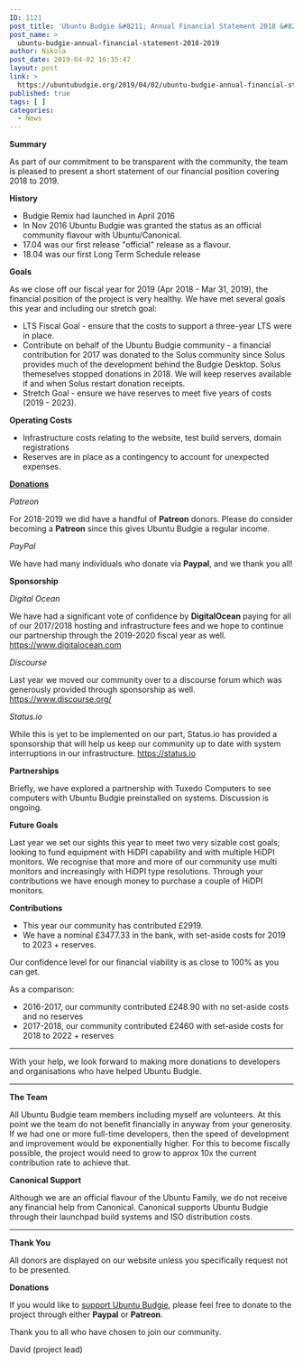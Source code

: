 ```yaml
---
ID: 1121
post_title: 'Ubuntu Budgie &#8211; Annual Financial Statement 2018 &#8211; 2019'
post_name: >
  ubuntu-budgie-annual-financial-statement-2018-2019
author: Nikola
post_date: 2019-04-02 16:35:47
layout: post
link: >
  https://ubuntubudgie.org/2019/04/02/ubuntu-budgie-annual-financial-statement-2018-2019/
published: true
tags: [ ]
categories:
  - News
---
```

<p><strong>Summary</strong></p>
<p>As part of our commitment to be transparent with the community, the team is pleased to present a short statement of our financial position covering 2018 to 2019.</p>
<!--more-->
<p><strong>History</strong></p>
<ul>
<li>Budgie Remix had launched in April 2016</li>
<li>In Nov 2016 Ubuntu Budgie was granted the status as an official community flavour with Ubuntu/Canonical. </li>
<li>17.04 was our first release &quot;official&quot; release as a flavour.</li>
<li>18.04 was our first Long Term Schedule release</li>
</ul>
<p><strong>Goals</strong></p>
<p>As we close off our fiscal year for 2019 (Apr 2018 - Mar 31, 2019), the financial position of the project is very healthy.  We have met several goals this year and including our stretch goal:</p>
<ul>
<li>LTS Fiscal Goal - ensure that the costs to support a three-year LTS were in place.</li>
<li>Contribute on behalf of the Ubuntu Budgie community - a financial contribution for 2017 was donated to the Solus community since Solus provides much of the development behind the Budgie Desktop.  Solus themeselves stopped donations in 2018.  We will keep reserves available if and when Solus restart donation receipts.</li>
<li>Stretch Goal - ensure we have reserves to meet five years of costs (2019 - 2023).</li>
</ul>
<p><strong>Operating Costs</strong></p>
<ul>
<li>Infrastructure costs relating to the website, test build servers, domain registrations</li>
<li>Reserves are in place as a contingency to account for unexpected expenses.</li>
</ul>
<p><strong><a href="https://ubuntubudgie.org/it-s-all-thanks-to-you">Donations</a></strong></p>
<p><em>Patreon</em></p>
<p>For 2018-2019 we did have a handful of <strong>Patreon</strong> donors. Please do consider becoming a <strong>Patreon</strong> since this gives Ubuntu Budgie a regular income.</p>
<p><em>PayPal</em></p>
<p>We have had many individuals who donate via <strong>Paypal</strong>, and we thank you all!</p>
<p><strong>Sponsorship</strong></p>
<p><em>Digital Ocean</em></p>
<p>We have had a significant vote of confidence by <strong>DigitalOcean</strong> paying for all of our 2017/2018 hosting and infrastructure fees and we hope to continue our partnership through the 2019-2020 fiscal year as well.
<a href="https://www.digitalocean.com">https://www.digitalocean.com</a></p>
<p><em>Discourse</em></p>
<p>Last year we moved our community over to a discourse forum which was generously provided through sponsorship as well.
<a href="https://www.discourse.org/">https://www.discourse.org/</a></p>
<p><em>Status.io</em></p>
<p>While this is yet to be implemented on our part, Status.io has provided a sponsorship that will help us keep our community up to date with system interruptions in our infrastructure.
<a href="https://status.io">https://status.io</a></p>
<p><strong>Partnerships</strong></p>
<p>Briefly, we have explored a partnership with Tuxedo Computers to see computers with Ubuntu Budgie preinstalled on systems.  Discussion is ongoing.</p>
<p><strong>Future Goals</strong></p>
<p>Last year we set our sights this year to meet two very sizable cost goals; looking to fund equipment with  HiDPI capability and with multiple HiDPI monitors.  We recognise that more and more of our community use multi monitors and increasingly with HiDPI type resolutions.  Through your contributions we have enough money to purchase a couple of HiDPI monitors. </p>
<p><strong>Contributions</strong></p>
<ul>
<li>This year our community has contributed £2919.</li>
<li>We have a nominal £3477.33 in the bank, with set-aside costs for 2019 to 2023 + reserves.  </li>
</ul>
<p>Our confidence level for our financial viability is as close to 100% as you can get.</p>
<p>As a comparison:</p>
<ul>
<li>2016-2017, our community contributed £248.90 with no set-aside costs and no reserves</li>
<li>2017-2018, our community contributed £2460 with set-aside costs for 2018 to 2022 + reserves</li>
</ul>
<hr />
<p>With your help, we look forward to making more donations to developers and organisations who have helped Ubuntu Budgie.</p>
<hr />
<p><strong>The Team</strong></p>
<p>All Ubuntu Budgie team members including myself are volunteers. At this point we the team do not benefit financially in anyway from your generosity. If we had one or more full-time developers, then the speed of development and improvement would be exponentially higher.  For this to become fiscally possible, the project would need to grow to approx 10x the current contribution rate to achieve that.</p>
<p><strong>Canonical Support</strong></p>
<p>Although we are an official flavour of the Ubuntu Family, we do not receive any financial help from Canonical.  Canonical supports Ubuntu Budgie through their launchpad build systems and ISO distribution costs.</p>
<hr />
<p><strong>Thank You</strong></p>
<p>All donors are displayed on our website unless you specifically request not to be presented.</p>
<p><strong>Donations</strong></p>
<p>If you would like to <a href="@page/5">support Ubuntu Budgie</a>, please feel free to donate to the project through either <strong>Paypal</strong> or <strong>Patreon</strong>. </p>
<p>Thank you to all who have chosen to join our community.</p>
<p>David (project lead)</p>
